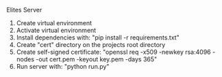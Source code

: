 Elites Server

1. Create virtual environment
2. Activate virtual environment
3. Install dependencies with: "pip install -r requirements.txt"
4. Create "cert" directory on the projects root directory
5. Create self-signed certificate: 
    "openssl req -x509 -newkey rsa:4096 -nodes -out cert.pem -keyout key.pem -days 365"
6. Run server with: "python run.py"
